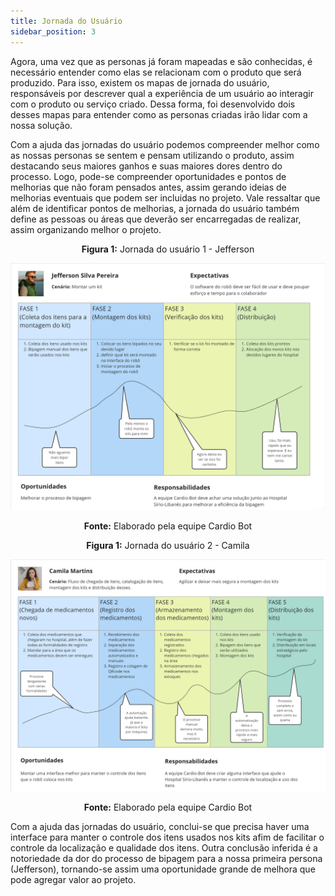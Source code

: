 ```yaml
---
title: Jornada do Usuário
sidebar_position: 3
---
```


Agora, uma vez que as personas já foram mapeadas e são conhecidas, é necessário entender como elas se relacionam com o produto que será produzido. Para isso, existem os mapas de jornada do usuário, responsáveis por descrever qual a experiência de um usuário ao interagir com o produto ou serviço criado. Dessa forma, foi desenvolvido dois desses mapas para entender como as personas criadas irão lidar com a nossa solução.

Com a ajuda das jornadas do usuário podemos compreender melhor como as nossas personas se sentem e pensam utilizando o produto, assim destacando seus maiores ganhos e suas maiores dores dentro do processo. Logo, pode-se compreender oportunidades e pontos de melhorias que não foram pensados antes, assim gerando ideias de melhorias eventuais que podem ser incluidas no projeto. Vale ressaltar que além de identificar pontos de melhorias, a jornada do usuário também define as pessoas ou áreas que deverão ser encarregadas de realizar, assim organizando melhor o projeto.

<div align="center">

**Figura 1:** Jornada do usuário 1 - Jefferson

![Tabela](../../../static/img/jefferson_user_journey.png)

**Fonte:** Elaborado pela equipe Cardio Bot

</div> 

<div align="center">

**Figura 1:** Jornada do usuário 2 - Camila

![Tabela](../../../static/img/camila_user_journey.png)

**Fonte:** Elaborado pela equipe Cardio Bot

</div> 

Com a ajuda das jornadas do usuário, conclui-se que precisa haver uma interface para manter o controle dos itens usados nos kits afim de facilitar o controle da localização e qualidade dos itens. Outra conclusão inferida é a notoriedade da dor do processo de bipagem para a nossa primeira persona (Jefferson), tornando-se assim uma oportunidade grande de melhora que pode agregar valor ao projeto. 